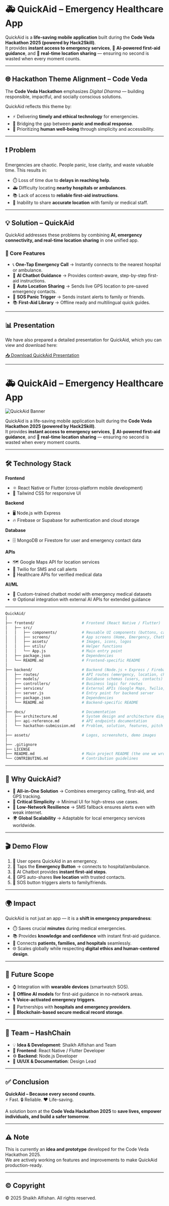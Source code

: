 # 🚑 QuickAid – Emergency Healthcare App  

QuickAid is a **life-saving mobile application** built during the **Code Veda Hackathon 2025 (powered by Hack2Skill)**.  
It provides **instant access to emergency services**, 🤖 **AI-powered first-aid guidance**, and 📍 **real-time location sharing** — ensuring no second is wasted when every moment counts.  

---

## 🌐 Hackathon Theme Alignment – Code Veda  

The **Code Veda Hackathon** emphasizes *Digital Dharma* — building responsible, impactful, and socially conscious solutions.  

QuickAid reflects this theme by:  
- ⚡ Delivering **timely and ethical technology** for emergencies.  
- 🤝 Bridging the gap between **panic and medical response**.  
- 💙 Prioritizing **human well-being** through simplicity and accessibility.  

---

## ❗ Problem  

Emergencies are chaotic. People panic, lose clarity, and waste valuable time. This results in:  
- ⏱️ Loss of time due to **delays in reaching help**.  
- 🚑 Difficulty locating **nearby hospitals or ambulances**.  
- 📚 Lack of access to **reliable first-aid instructions**.  
- 📍 Inability to share **accurate location** with family or medical staff.  

---

## 💡 Solution – QuickAid  

QuickAid addresses these problems by combining **AI, emergency connectivity, and real-time location sharing** in one unified app.  

### 🔹 Core Features  
- 📞 **One-Tap Emergency Call** → Instantly connects to the nearest hospital or ambulance.  
- 🤖 **AI Chatbot Guidance** → Provides context-aware, step-by-step first-aid instructions.  
- 📍 **Auto Location Sharing** → Sends live GPS location to pre-saved emergency contacts.  
- 🚨 **SOS Panic Trigger** → Sends instant alerts to family or friends.  
- 📚 **First-Aid Library** → Offline ready and multilingual quick guides.  

---

## 📊 Presentation  

We have also prepared a detailed presentation for QuickAid, which you can view and download here:  

[📥 Download QuickAid Presentation](https://drive.google.com/file/d/1kfaMZ1Gp5kwIHEyXgZvSCwjbhP_014M8/view?usp=sharin)  


---

# 🚑 QuickAid – Emergency Healthcare App  

![QuickAid Banner](https://github.com/AlfishanShaikh/QuickAid/blob/a4335b3762a9ed0bfada7ab3db73c9c89968492d/banner.jpg)

QuickAid is a life-saving mobile application built during the **Code Veda Hackathon 2025 (powered by Hack2Skill)**.  
It provides **instant access to emergency services**, 🤖 **AI-powered first-aid guidance**, and 📍 **real-time location sharing** — ensuring no second is wasted when every moment counts.

---

## 🛠️ Technology Stack  

**Frontend**  
- ⚛️ React Native or Flutter (cross-platform mobile development)  
- 🎨 Tailwind CSS for responsive UI  

**Backend**  
- 🖥️ Node.js with Express  
- 🔥 Firebase or Supabase for authentication and cloud storage  

**Database**  
- 🗄️ MongoDB or Firestore for user and emergency contact data  

**APIs**  
- 🗺️ Google Maps API for location services  
- 📲 Twilio for SMS and call alerts  
- 🏥 Healthcare APIs for verified medical data  

**AI/ML**  
- 🤖 Custom-trained chatbot model with emergency medical datasets  
- 🌐 Optional integration with external AI APIs for extended guidance  

---

```bash
QuickAid/
│
├── frontend/                     # Frontend (React Native / Flutter)
│   ├── src/
│   │   ├── components/           # Reusable UI components (buttons, cards, etc.)
│   │   ├── screens/              # App screens (Home, Emergency, Chatbot, etc.)
│   │   ├── assets/               # Images, icons, logos
│   │   ├── utils/                # Helper functions
│   │   └── App.js                # Main entry point
│   ├── package.json              # Dependencies
│   └── README.md                 # Frontend-specific README
│
├── backend/                      # Backend (Node.js + Express / Firebase Functions)
│   ├── routes/                   # API routes (emergency, location, chatbot)
│   ├── models/                   # Database schemas (users, contacts)
│   ├── controllers/              # Business logic for routes
│   ├── services/                 # External APIs (Google Maps, Twilio, etc.)
│   ├── server.js                 # Entry point for backend server
│   ├── package.json              # Dependencies
│   └── README.md                 # Backend-specific README
│
├── docs/                         # Documentation
│   ├── architecture.md           # System design and architecture diagrams
│   ├── api-reference.md          # API endpoints documentation
│   └── hackathon-submission.md   # Problem, solution, features, pitch notes
│
├── assets/                       # Logos, screenshots, demo images
│
├── .gitignore
├── LICENSE
├── README.md                     # Main project README (the one we wrote earlier)
└── CONTRIBUTING.md               # Contribution guidelines
```

---

## 🌟 Why QuickAid?  

- 🧩 **All-in-One Solution** → Combines emergency calling, first-aid, and GPS tracking.  
- 🎯 **Critical Simplicity** → Minimal UI for high-stress use cases.  
- 📶 **Low-Network Resilience** → SMS fallback ensures alerts even with weak internet.  
- 🌍 **Global Scalability** → Adaptable for local emergency services worldwide.  

---

## 🎬 Demo Flow  

1. 👤 User opens QuickAid in an emergency.  
2. 🔴 Taps the **Emergency Button** → connects to hospital/ambulance.  
3. 🤖 AI Chatbot provides **instant first-aid steps**.  
4. 📍 GPS auto-shares **live location** with trusted contacts.  
5. 🚨 SOS button triggers alerts to family/friends.  

---

## 🌍 Impact  

QuickAid is not just an app — it is a **shift in emergency preparedness**:  
- ⏱️ Saves crucial **minutes** during medical emergencies.  
- 📚 Provides **knowledge and confidence** with instant first-aid guidance.  
- 🤝 Connects **patients, families, and hospitals** seamlessly.  
- 🌐 Scales globally while respecting **digital ethics and human-centered design**.  

---

## 🔮 Future Scope  

- ⌚ Integration with **wearable devices** (smartwatch SOS).  
- 📶 **Offline AI models** for first-aid guidance in no-network areas.  
- 🎙️ **Voice-activated emergency triggers**.  
- 🏥 Partnerships with **hospitals and emergency providers**.  
- 🔗 **Blockchain-based secure medical record storage**.  

---

## 👥 Team – HashChain  

- 💡 **Idea & Development**: Shaikh Alfishan and Team  
- 🎨 **Frontend**: React Native / Flutter Developer  
- ⚙️ **Backend**: Node.js Developer  
- 📝 **UI/UX & Documentation**: Design Lead  

---

## ✅ Conclusion  

**QuickAid – Because every second counts.**  
⚡ Fast. 🔒 Reliable. ❤️ Life-saving.  

A solution born at the **Code Veda Hackathon 2025** to **save lives, empower individuals, and build a safer tomorrow**.  

---

## ⚠️ Note  

This is currently an **idea and prototype** developed for the Code Veda Hackathon 2025.  
We are actively working on features and improvements to make QuickAid production-ready.  

---

## © Copyright  

© 2025 Shaikh Alfishan. All rights reserved.  
